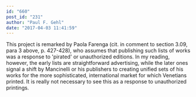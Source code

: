 ```yaml
---
id: "660"
post_id: "231"
author: "Paul F. Gehl"
date: "2017-04-03 11:41:59"
---
```

This project is remarked by Paola Farenga (cit. in comment to section 3.09, para 3 above, p. 427-428), who assumes that publishing such lists of works was a response to 'pirated' or unauthorized editions. In my reading, however, the early lists are straightforward advertising, while the later ones signal a shift by Mancinelli or his publishers to creating unified sets of his works for the more sophisticated, international market for which Venetians printed. It is really not necessary to see this as a response to unauthorized printings.

